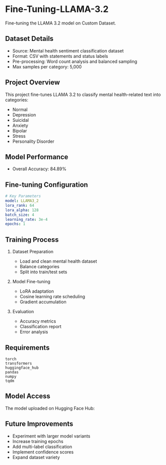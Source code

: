 # Fine-Tuning-LLAMA-3.2

Fine-tuning the LLAMA 3.2 model on Custom Dataset.

## Dataset Details
- Source: Mental health sentiment classification dataset
- Format: CSV with statements and status labels
- Pre-processing: Word count analysis and balanced sampling
- Max samples per category: 5,000

## Project Overview
This project fine-tunes LLAMA 3.2 to classify mental health-related text into categories:
- Normal
- Depression
- Suicidal
- Anxiety
- Bipolar
- Stress
- Personality Disorder

## Model Performance
- Overall Accuracy: 84.89%

## Fine-tuning Configuration
```yaml
# Key Parameters
model: LLAMA3_2
lora_rank: 64
lora_alpha: 128
batch_size: 4
learning_rate: 3e-4
epochs: 1
```

## Training Process
1. Dataset Preparation
   - Load and clean mental health dataset
   - Balance categories
   - Split into train/test sets

2. Model Fine-tuning
   - LoRA adaptation
   - Cosine learning rate scheduling
   - Gradient accumulation

3. Evaluation
   - Accuracy metrics
   - Classification report
   - Error analysis


## Requirements
```
torch
transformers
huggingface_hub
pandas
numpy
tqdm
```

## Model Access
The model uploaded on Hugging Face Hub:

## Future Improvements
- Experiment with larger model variants
- Increase training epochs
- Add multi-label classification
- Implement confidence scores
- Expand dataset variety
